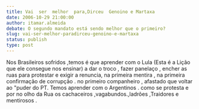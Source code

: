 ```yaml
---
title: Vai  ser  melhor  para,Dirceu  Genoino e Martaxa
date: 2006-10-29 21:00:00
author: itamar.almeida
debate: O segundo mandato está sendo melhor que o primeiro?
slug: vai-ser-melhor-paradirceu-genoino-e-martaxa
status: publish 
type: post
---
```


Nos Brasileiros sofridos ,temos é que aprender com o Lula (Esta é a Lição que ele consegue nos ensinar) a dar o troco , fazer panelaço , encher as ruas para protestar e exigir a renuncia, na primeira mentira , na primeira confirmação de corrupção . no primeiro companheiro , afastado que voltar ao "puder do PT. Temos aprender com o Argentinos . como se protesta e por no olho da Rua os cachaceiros ,vagabundos.,ladrões ,Traidores e mentirosos .
